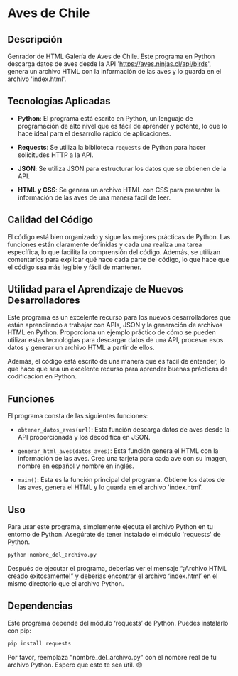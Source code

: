 # Aves de Chile

## Descripción 
Genrador de HTML Galería de Aves de Chile. Este programa en Python descarga datos de aves desde la API 'https://aves.ninjas.cl/api/birds', genera un archivo HTML con la información de las aves y lo guarda en el archivo 'index.html'.

## Tecnologías Aplicadas

- **Python**: El programa está escrito en Python, un lenguaje de programación de alto nivel que es fácil de aprender y potente, lo que lo hace ideal para el desarrollo rápido de aplicaciones.

- **Requests**: Se utiliza la biblioteca `requests` de Python para hacer solicitudes HTTP a la API.

- **JSON**: Se utiliza JSON para estructurar los datos que se obtienen de la API.

- **HTML y CSS**: Se genera un archivo HTML con CSS para presentar la información de las aves de una manera fácil de leer.

## Calidad del Código

El código está bien organizado y sigue las mejores prácticas de Python. Las funciones están claramente definidas y cada una realiza una tarea específica, lo que facilita la comprensión del código. Además, se utilizan comentarios para explicar qué hace cada parte del código, lo que hace que el código sea más legible y fácil de mantener.

## Utilidad para el Aprendizaje de Nuevos Desarrolladores

Este programa es un excelente recurso para los nuevos desarrolladores que están aprendiendo a trabajar con APIs, JSON y la generación de archivos HTML en Python. Proporciona un ejemplo práctico de cómo se pueden utilizar estas tecnologías para descargar datos de una API, procesar esos datos y generar un archivo HTML a partir de ellos.

Además, el código está escrito de una manera que es fácil de entender, lo que hace que sea un excelente recurso para aprender buenas prácticas de codificación en Python.

## Funciones

El programa consta de las siguientes funciones:

- `obtener_datos_aves(url)`: Esta función descarga datos de aves desde la API proporcionada y los decodifica en JSON.

- `generar_html_aves(datos_aves)`: Esta función genera el HTML con la información de las aves. Crea una tarjeta para cada ave con su imagen, nombre en español y nombre en inglés.

- `main()`: Esta es la función principal del programa. Obtiene los datos de las aves, genera el HTML y lo guarda en el archivo 'index.html'.

## Uso

Para usar este programa, simplemente ejecuta el archivo Python en tu entorno de Python. Asegúrate de tener instalado el módulo 'requests' de Python.

```bash
python nombre_del_archivo.py
```
Después de ejecutar el programa, deberías ver el mensaje “¡Archivo HTML creado exitosamente!” y deberías encontrar el archivo ‘index.html’ en el mismo directorio que el archivo Python.

## Dependencias
Este programa depende del módulo ‘requests’ de Python. Puedes instalarlo con pip:

```bash
pip install requests
```

Por favor, reemplaza "nombre_del_archivo.py" con el nombre real de tu archivo Python. Espero que esto te sea útil. 😊
